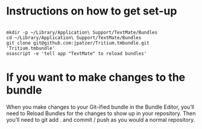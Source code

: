 Instructions on how to get set-up
=================================
<code>
mkdir -p ~/Library/Application\ Support/TextMate/Bundles
cd ~/Library/Application\ Support/TextMate/Bundles
git clone git@github.com:jpatzer/Tritium.tmbundle.git 'Tritium.tmbundle'
osascript -e 'tell app "TextMate" to reload bundles'
</code>

If you want to make changes to the bundle
=========================================
When you make changes to your Git-ified bundle in the Bundle Editor, you’ll need to Reload Bundles for the changes to show up in your repository. Then you’ll need to git add . and commit / push as you would a normal repository.